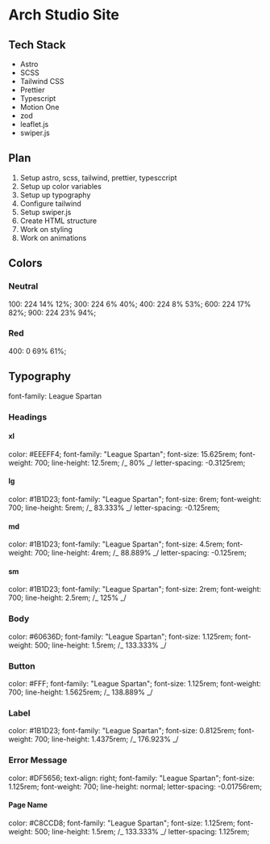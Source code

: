# Arch Studio Site

## Tech Stack

- Astro
- SCSS
- Tailwind CSS
- Prettier
- Typescript
- Motion One
- zod
- leaflet.js
- swiper.js

## Plan

1. Setup astro, scss, tailwind, prettier, typesccript
2. Setup up color variables
3. Setup up typography
4. Configure tailwind
5. Setup swiper.js
6. Create HTML structure
7. Work on styling
8. Work on animations

## Colors

### Neutral

100: 224 14% 12%;
300: 224 6% 40%;
400: 224 8% 53%;
600: 224 17% 82%;
900: 224 23% 94%;

### Red

400: 0 69% 61%;

## Typography

font-family: League Spartan

### Headings

#### xl

color: #EEEFF4;
font-family: "League Spartan";
font-size: 15.625rem;
font-weight: 700;
line-height: 12.5rem; /_ 80% _/
letter-spacing: -0.3125rem;

#### lg

color: #1B1D23;
font-family: "League Spartan";
font-size: 6rem;
font-weight: 700;
line-height: 5rem; /_ 83.333% _/
letter-spacing: -0.125rem;

#### md

color: #1B1D23;
font-family: "League Spartan";
font-size: 4.5rem;
font-weight: 700;
line-height: 4rem; /_ 88.889% _/
letter-spacing: -0.125rem;

#### sm

color: #1B1D23;
font-family: "League Spartan";
font-size: 2rem;
font-weight: 700;
line-height: 2.5rem; /_ 125% _/

### Body

color: #60636D;
font-family: "League Spartan";
font-size: 1.125rem;
font-weight: 500;
line-height: 1.5rem; /_ 133.333% _/

### Button

color: #FFF;
font-family: "League Spartan";
font-size: 1.125rem;
font-weight: 700;
line-height: 1.5625rem; /_ 138.889% _/

### Label

color: #1B1D23;
font-family: "League Spartan";
font-size: 0.8125rem;
font-weight: 700;
line-height: 1.4375rem; /_ 176.923% _/

### Error Message

color: #DF5656;
text-align: right;
font-family: "League Spartan";
font-size: 1.125rem;
font-weight: 700;
line-height: normal;
letter-spacing: -0.01756rem;

#### Page Name

color: #C8CCD8;
font-family: "League Spartan";
font-size: 1.125rem;
font-weight: 500;
line-height: 1.5rem; /_ 133.333% _/
letter-spacing: 1.125rem;
